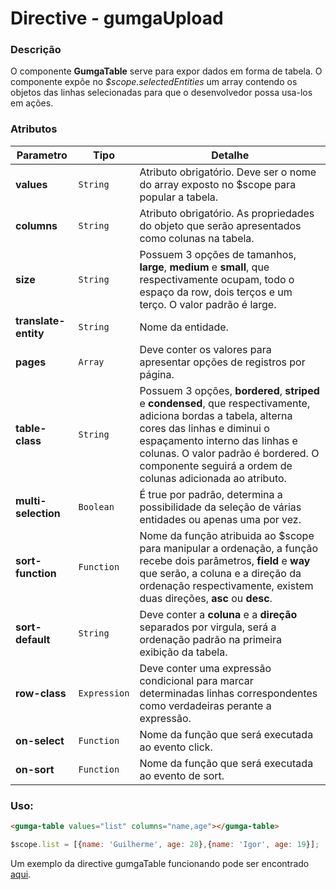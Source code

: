 # Directive - gumgaUpload

### Descrição
O componente **GumgaTable** serve para expor dados em forma de tabela. O componente expõe no *$scope.selectedEntities* um array contendo os objetos das linhas selecionadas para que o desenvolvedor possa usa-los em ações.

### Atributos

| Parametro | Tipo | Detalhe |
| --- | --- | --- |
| **values** | `String` | Atributo obrigatório. Deve ser o nome do array exposto no $scope para popular a tabela. |
| **columns** | `String` | Atributo obrigatório. As propriedades do objeto que serão apresentados como colunas na tabela. |
| **size** | `String` | Possuem 3 opções de tamanhos, **large**, **medium** e **small**, que respectivamente ocupam, todo o espaço da row, dois terços e um terço. O valor padrão é large. |
| **translate-entity** | `String` | Nome da entidade. |
| **pages** | `Array` | Deve conter os valores para apresentar opções de registros por página. |
| **table-class** | `String` | Possuem 3 opções, **bordered**, **striped** e **condensed**, que respectivamente, adiciona bordas a tabela, alterna cores das linhas e diminui o espaçamento interno das linhas e colunas. O valor padrão é bordered. O componente seguirá a ordem de colunas adicionada ao atributo. |
| **multi-selection** | `Boolean` | É true por padrão, determina a possibilidade da seleção de várias entidades ou apenas uma por vez. |
| **sort-function** | `Function` | Nome da função atribuida ao $scope para manipular a ordenação, a função recebe dois parâmetros, **field** e **way** que serão, a coluna e a direção da ordenação respectivamente, existem duas direções, **asc** ou **desc**. |
| **sort-default** | `String` | Deve conter a **coluna** e a **direção** separados por virgula, será a ordenação padrão na primeira exibição da tabela. |
| **row-class** | `Expression` | Deve conter uma expressão condicional para marcar determinadas linhas correspondentes como verdadeiras perante a expressão. |
| **on-select** | `Function` | Nome da função que será executada ao evento click. |
| **on-sort** | `Function` | Nome da função que será executada ao evento de sort. |

### Uso:
```html
<gumga-table values="list" columns="name,age"></gumga-table>
```
```js
$scope.list = [{name: 'Guilherme', age: 28},{name: 'Igor', age: 19}];
```

Um exemplo da directive gumgaTable funcionando pode ser encontrado [aqui](http://embed.plnkr.co/SALkp5bKRZ1aywsrpmEX).
